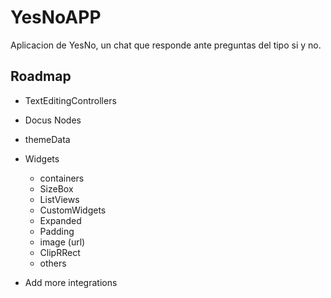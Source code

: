 # YesNoAPP

Aplicacion de YesNo, un chat que responde ante preguntas  del tipo si y no.

## Roadmap

- TextEditingControllers
- Docus Nodes
- themeData
- Widgets
    - containers
    - SizeBox
    - ListViews
    - CustomWidgets
    - Expanded
    - Padding
    - image (url)
    - ClipRRect
    - others  

- Add more integrations

